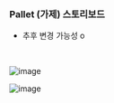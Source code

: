 ### Pallet (가제) 스토리보드
- 추후 변경 가능성 o

<br>

![image](https://user-images.githubusercontent.com/79950504/178892839-c7d51a16-73d8-4a51-96da-dc5303852996.png)


  
![image](https://user-images.githubusercontent.com/79950504/178892912-10124aa9-68fa-4352-912a-7982bf54a302.png)
